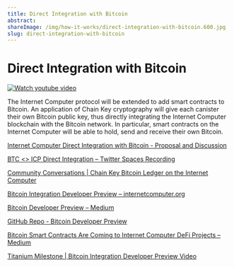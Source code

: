 ```yaml
---
title: Direct Integration with Bitcoin
abstract: 
shareImage: /img/how-it-works/direct-integration-with-bitcoin.600.jpg
slug: direct-integration-with-bitcoin
---
```


# Direct Integration with Bitcoin

[![Watch youtube video](https://i.ytimg.com/vi/TtVo3krjARI/maxresdefault.jpg)](https://www.youtube.com/watch?v=TtVo3krjARI)

The Internet Computer protocol will be extended to add smart contracts to Bitcoin. An application of Chain Key cryptography will give each canister their own Bitcoin public key, thus directly integrating the Internet Computer blockchain with the Bitcoin network. In particular, smart contracts on the Internet Computer will be able to hold, send and receive their own Bitcoin.

[Internet Computer Direct Integration with Bitcoin - Proposal and Discussion](https://forum.dfinity.org/t/direct-integration-with-bitcoin/6147)

[BTC <> ICP Direct Integration – Twitter Spaces Recording](https://www.youtube.com/watch?v=BIf4SYl3pxo)

[Community Conversations | Chain Key Bitcoin Ledger on the Internet Computer](https://www.youtube.com/watch?v=l8koeVGZe_Y)

[Bitcoin Integration Developer Preview – internetcomputer.org](https://internetcomputer.org/docs/developers-guide/concepts/bitcoin-integration.html)

[Bitcoin Developer Preview – Medium](https://medium.com/dfinity/the-internet-computers-bitcoin-developer-preview-is-now-available-85ce1df6b17d)

[GitHub Repo - Bitcoin Developer Preview](https://github.com/dfinity/bitcoin-developer-preview)

[Bitcoin Smart Contracts Are Coming to Internet Computer DeFi Projects – Medium](https://medium.com/dfinity/bitcoin-smart-contracts-are-coming-to-internet-computer-defi-projects-dd6786078853)

[Titanium Milestone | Bitcoin Integration Developer Preview Video](https://www.youtube.com/watch?v=qwRQ7Wy9y7g&list=PLuhDt1vhGcrfCVx1CVFrRcFomKtm9wnYe&index=3)
